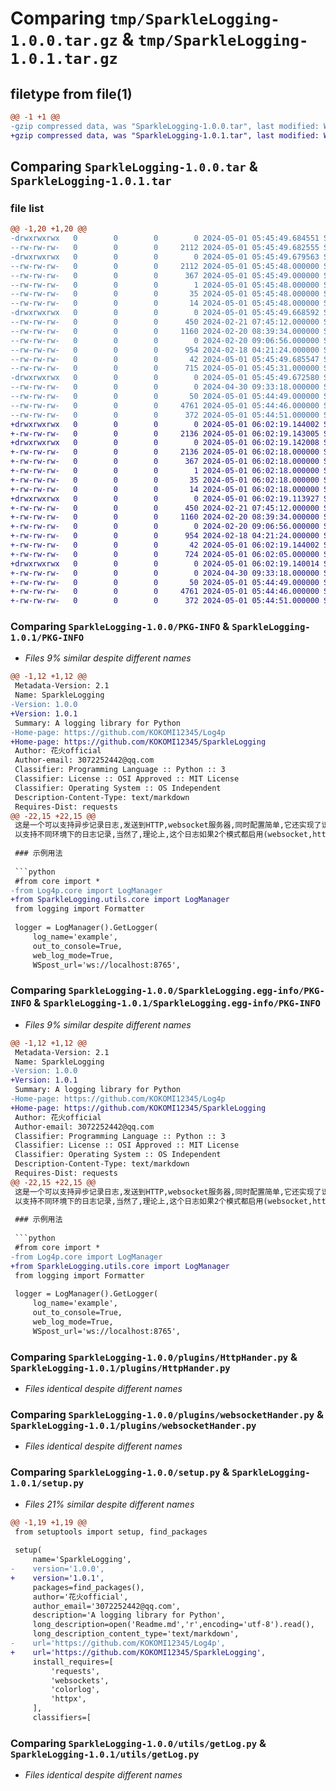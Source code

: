 # Comparing `tmp/SparkleLogging-1.0.0.tar.gz` & `tmp/SparkleLogging-1.0.1.tar.gz`

## filetype from file(1)

```diff
@@ -1 +1 @@
-gzip compressed data, was "SparkleLogging-1.0.0.tar", last modified: Wed May  1 05:45:49 2024, max compression
+gzip compressed data, was "SparkleLogging-1.0.1.tar", last modified: Wed May  1 06:02:19 2024, max compression
```

## Comparing `SparkleLogging-1.0.0.tar` & `SparkleLogging-1.0.1.tar`

### file list

```diff
@@ -1,20 +1,20 @@
-drwxrwxrwx   0        0        0        0 2024-05-01 05:45:49.684551 SparkleLogging-1.0.0/
--rw-rw-rw-   0        0        0     2112 2024-05-01 05:45:49.682555 SparkleLogging-1.0.0/PKG-INFO
-drwxrwxrwx   0        0        0        0 2024-05-01 05:45:49.679563 SparkleLogging-1.0.0/SparkleLogging.egg-info/
--rw-rw-rw-   0        0        0     2112 2024-05-01 05:45:48.000000 SparkleLogging-1.0.0/SparkleLogging.egg-info/PKG-INFO
--rw-rw-rw-   0        0        0      367 2024-05-01 05:45:49.000000 SparkleLogging-1.0.0/SparkleLogging.egg-info/SOURCES.txt
--rw-rw-rw-   0        0        0        1 2024-05-01 05:45:48.000000 SparkleLogging-1.0.0/SparkleLogging.egg-info/dependency_links.txt
--rw-rw-rw-   0        0        0       35 2024-05-01 05:45:48.000000 SparkleLogging-1.0.0/SparkleLogging.egg-info/requires.txt
--rw-rw-rw-   0        0        0       14 2024-05-01 05:45:48.000000 SparkleLogging-1.0.0/SparkleLogging.egg-info/top_level.txt
-drwxrwxrwx   0        0        0        0 2024-05-01 05:45:49.668592 SparkleLogging-1.0.0/plugins/
--rw-rw-rw-   0        0        0      450 2024-02-21 07:45:12.000000 SparkleLogging-1.0.0/plugins/DecoratorsTools.py
--rw-rw-rw-   0        0        0     1160 2024-02-20 08:39:34.000000 SparkleLogging-1.0.0/plugins/HttpHander.py
--rw-rw-rw-   0        0        0        0 2024-02-20 09:06:56.000000 SparkleLogging-1.0.0/plugins/__init__.py
--rw-rw-rw-   0        0        0      954 2024-02-18 04:21:24.000000 SparkleLogging-1.0.0/plugins/websocketHander.py
--rw-rw-rw-   0        0        0       42 2024-05-01 05:45:49.685547 SparkleLogging-1.0.0/setup.cfg
--rw-rw-rw-   0        0        0      715 2024-05-01 05:45:31.000000 SparkleLogging-1.0.0/setup.py
-drwxrwxrwx   0        0        0        0 2024-05-01 05:45:49.672580 SparkleLogging-1.0.0/utils/
--rw-rw-rw-   0        0        0        0 2024-04-30 09:33:18.000000 SparkleLogging-1.0.0/utils/__init__.py
--rw-rw-rw-   0        0        0       50 2024-05-01 05:44:49.000000 SparkleLogging-1.0.0/utils/core.py
--rw-rw-rw-   0        0        0     4761 2024-05-01 05:44:46.000000 SparkleLogging-1.0.0/utils/getLog.py
--rw-rw-rw-   0        0        0      372 2024-05-01 05:44:51.000000 SparkleLogging-1.0.0/utils/plugins_for_core.py
+drwxrwxrwx   0        0        0        0 2024-05-01 06:02:19.144002 SparkleLogging-1.0.1/
+-rw-rw-rw-   0        0        0     2136 2024-05-01 06:02:19.143005 SparkleLogging-1.0.1/PKG-INFO
+drwxrwxrwx   0        0        0        0 2024-05-01 06:02:19.142008 SparkleLogging-1.0.1/SparkleLogging.egg-info/
+-rw-rw-rw-   0        0        0     2136 2024-05-01 06:02:18.000000 SparkleLogging-1.0.1/SparkleLogging.egg-info/PKG-INFO
+-rw-rw-rw-   0        0        0      367 2024-05-01 06:02:18.000000 SparkleLogging-1.0.1/SparkleLogging.egg-info/SOURCES.txt
+-rw-rw-rw-   0        0        0        1 2024-05-01 06:02:18.000000 SparkleLogging-1.0.1/SparkleLogging.egg-info/dependency_links.txt
+-rw-rw-rw-   0        0        0       35 2024-05-01 06:02:18.000000 SparkleLogging-1.0.1/SparkleLogging.egg-info/requires.txt
+-rw-rw-rw-   0        0        0       14 2024-05-01 06:02:18.000000 SparkleLogging-1.0.1/SparkleLogging.egg-info/top_level.txt
+drwxrwxrwx   0        0        0        0 2024-05-01 06:02:19.113927 SparkleLogging-1.0.1/plugins/
+-rw-rw-rw-   0        0        0      450 2024-02-21 07:45:12.000000 SparkleLogging-1.0.1/plugins/DecoratorsTools.py
+-rw-rw-rw-   0        0        0     1160 2024-02-20 08:39:34.000000 SparkleLogging-1.0.1/plugins/HttpHander.py
+-rw-rw-rw-   0        0        0        0 2024-02-20 09:06:56.000000 SparkleLogging-1.0.1/plugins/__init__.py
+-rw-rw-rw-   0        0        0      954 2024-02-18 04:21:24.000000 SparkleLogging-1.0.1/plugins/websocketHander.py
+-rw-rw-rw-   0        0        0       42 2024-05-01 06:02:19.144002 SparkleLogging-1.0.1/setup.cfg
+-rw-rw-rw-   0        0        0      724 2024-05-01 06:02:05.000000 SparkleLogging-1.0.1/setup.py
+drwxrwxrwx   0        0        0        0 2024-05-01 06:02:19.140014 SparkleLogging-1.0.1/utils/
+-rw-rw-rw-   0        0        0        0 2024-04-30 09:33:18.000000 SparkleLogging-1.0.1/utils/__init__.py
+-rw-rw-rw-   0        0        0       50 2024-05-01 05:44:49.000000 SparkleLogging-1.0.1/utils/core.py
+-rw-rw-rw-   0        0        0     4761 2024-05-01 05:44:46.000000 SparkleLogging-1.0.1/utils/getLog.py
+-rw-rw-rw-   0        0        0      372 2024-05-01 05:44:51.000000 SparkleLogging-1.0.1/utils/plugins_for_core.py
```

### Comparing `SparkleLogging-1.0.0/PKG-INFO` & `SparkleLogging-1.0.1/PKG-INFO`

 * *Files 9% similar despite different names*

```diff
@@ -1,12 +1,12 @@
 Metadata-Version: 2.1
 Name: SparkleLogging
-Version: 1.0.0
+Version: 1.0.1
 Summary: A logging library for Python
-Home-page: https://github.com/KOKOMI12345/Log4p
+Home-page: https://github.com/KOKOMI12345/SparkleLogging
 Author: 花火official
 Author-email: 3072252442@qq.com
 Classifier: Programming Language :: Python :: 3
 Classifier: License :: OSI Approved :: MIT License
 Classifier: Operating System :: OS Independent
 Description-Content-Type: text/markdown
 Requires-Dist: requests
@@ -22,15 +22,15 @@
 这是一个可以支持异步记录日志,发送到HTTP,websocket服务器,同时配置简单,它还实现了识别代码异步和同步的环境
 以支持不同环境下的日志记录,当然了,理论上,这个日志如果2个模式都启用(websocket,http),那么会分别的往2个地方发送日志
 
 ### 示例用法
 
 ```python
 #from core import *
-from Log4p.core import LogManager
+from SparkleLogging.utils.core import LogManager
 from logging import Formatter
 
 logger = LogManager().GetLogger(
     log_name='example',
     out_to_console=True,
     web_log_mode=True,
     WSpost_url='ws://localhost:8765',
```

### Comparing `SparkleLogging-1.0.0/SparkleLogging.egg-info/PKG-INFO` & `SparkleLogging-1.0.1/SparkleLogging.egg-info/PKG-INFO`

 * *Files 9% similar despite different names*

```diff
@@ -1,12 +1,12 @@
 Metadata-Version: 2.1
 Name: SparkleLogging
-Version: 1.0.0
+Version: 1.0.1
 Summary: A logging library for Python
-Home-page: https://github.com/KOKOMI12345/Log4p
+Home-page: https://github.com/KOKOMI12345/SparkleLogging
 Author: 花火official
 Author-email: 3072252442@qq.com
 Classifier: Programming Language :: Python :: 3
 Classifier: License :: OSI Approved :: MIT License
 Classifier: Operating System :: OS Independent
 Description-Content-Type: text/markdown
 Requires-Dist: requests
@@ -22,15 +22,15 @@
 这是一个可以支持异步记录日志,发送到HTTP,websocket服务器,同时配置简单,它还实现了识别代码异步和同步的环境
 以支持不同环境下的日志记录,当然了,理论上,这个日志如果2个模式都启用(websocket,http),那么会分别的往2个地方发送日志
 
 ### 示例用法
 
 ```python
 #from core import *
-from Log4p.core import LogManager
+from SparkleLogging.utils.core import LogManager
 from logging import Formatter
 
 logger = LogManager().GetLogger(
     log_name='example',
     out_to_console=True,
     web_log_mode=True,
     WSpost_url='ws://localhost:8765',
```

### Comparing `SparkleLogging-1.0.0/plugins/HttpHander.py` & `SparkleLogging-1.0.1/plugins/HttpHander.py`

 * *Files identical despite different names*

### Comparing `SparkleLogging-1.0.0/plugins/websocketHander.py` & `SparkleLogging-1.0.1/plugins/websocketHander.py`

 * *Files identical despite different names*

### Comparing `SparkleLogging-1.0.0/setup.py` & `SparkleLogging-1.0.1/setup.py`

 * *Files 21% similar despite different names*

```diff
@@ -1,19 +1,19 @@
 from setuptools import setup, find_packages
 
 setup(
     name='SparkleLogging',
-    version='1.0.0',
+    version='1.0.1',
     packages=find_packages(),
     author='花火official',
     author_email='3072252442@qq.com',
     description='A logging library for Python',
     long_description=open('Readme.md','r',encoding='utf-8').read(),
     long_description_content_type='text/markdown',
-    url='https://github.com/KOKOMI12345/Log4p',
+    url='https://github.com/KOKOMI12345/SparkleLogging',
     install_requires=[
         'requests',
         'websockets',
         'colorlog',
         'httpx',
     ],
     classifiers=[
```

### Comparing `SparkleLogging-1.0.0/utils/getLog.py` & `SparkleLogging-1.0.1/utils/getLog.py`

 * *Files identical despite different names*

